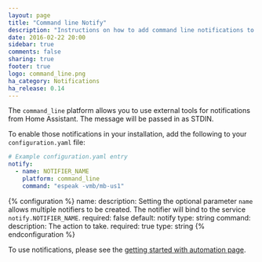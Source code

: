 ```yaml
---
layout: page
title: "Command line Notify"
description: "Instructions on how to add command line notifications to Home Assistant."
date: 2016-02-22 20:00
sidebar: true
comments: false
sharing: true
footer: true
logo: command_line.png
ha_category: Notifications
ha_release: 0.14
---
```


The `command_line` platform allows you to use external tools for notifications from Home Assistant. The message will be passed in as STDIN.

To enable those notifications in your installation, add the following to your `configuration.yaml` file:

```yaml
# Example configuration.yaml entry
notify:
  - name: NOTIFIER_NAME
    platform: command_line
    command: "espeak -vmb/mb-us1"
```

{% configuration %}
name:
  description: Setting the optional parameter `name` allows multiple notifiers to be created. The notifier will bind to the service `notify.NOTIFIER_NAME`.
  required: false
  default: notify
  type: string
command:
  description: The action to take.
  required: true
  type: string
{% endconfiguration %}

To use notifications, please see the [getting started with automation page](/getting-started/automation/).
